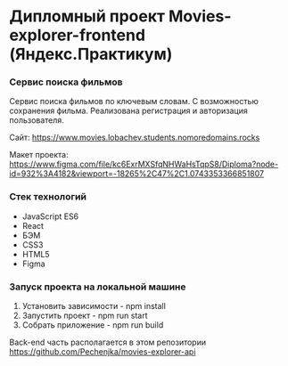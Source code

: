 # Дипломный проект **Movies-explorer-frontend** (Яндекс.Практикум)

### Сервис поиска фильмов

Сервис поиска фильмов по ключевым словам. С возможностью сохранения фильма. Реализована регистрация и авторизация пользователя.

Сайт: https://www.movies.lobachev.students.nomoredomains.rocks

Макет проекта: https://www.figma.com/file/kc6ExrMXSfqNHWaHsTqpS8/Diploma?node-id=932%3A4182&viewport=-18265%2C47%2C1.0743353366851807

### Стек технологий

- JavaScript ES6
- React
- БЭМ
- CSS3
- HTML5
- Figma

### Запуск проекта на локальной машине
 1. Установить зависимости - npm install
 2. Запустить проект - npm run start
 3. Собрать приложение - npm run build

 Back-end часть располагается в этом репозитории https://github.com/Pechenjka/movies-explorer-api
